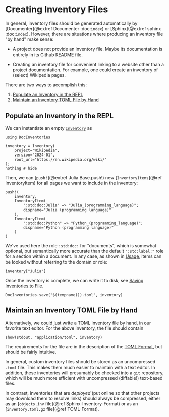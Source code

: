 # Creating Inventory Files

In general, inventory files should be generated automatically by [Documenter](@extref Documenter :doc:`index`) or [Sphinx](@extref sphinx :doc:`index`). However, there are situations where producing an inventory file "by hand" make sense:

* A project does not provide an inventory file. Maybe its documentation is entirely in its Github README file.

* Creating an inventory file for convenient linking to a website other than a project documentation. For example, one could create an inventory of (select) Wikipedia pages.

There are two ways to accomplish this:

1. [Populate an Inventory in the REPL](@ref)
2. [Maintain an Inventory TOML File by Hand](@ref)


## Populate an Inventory in the REPL

We can instantiate an empty [`Inventory`](@ref) as

```@example creating
using DocInventories

inventory = Inventory(
    project="Wikipedia",
    version="2024-01",
    root_url="https://en.wikipedia.org/wiki/"
);
nothing # hide
```

Then, we can [`push!`](@extref Julia Base.push!) new [`InventoryItems`](@ref InventoryItem) for all pages we want to include in the inventory:


```@example creating
push!(
    inventory,
    InventoryItem(
        ":std:doc:Julia" => "Julia_(programming_language)";
        dispname="Julia (programming language)"
    ),
    InventoryItem(
        ":std:doc:Python" => "Python_(programming_language)";
        dispname="Python (programming language)"
    )
)
```

We've used here the role `:std:doc:` for "documents", which is somewhat optional, but semantically more accurate than the default `":std:label:"` role for a section within a document. In any case, as shown in [Usage](@ref), items can be looked without referring to the domain or role:

```@example creating
inventory["Julia"]
```

Once the inventory is complete, we can write it to disk, see [Saving Inventories to File](@ref).

```@example creating
DocInventories.save("$(tempname()).toml", inventory)
```

## Maintain an Inventory TOML File by Hand


Alternatively, we could just write a TOML inventory file by hand, in our favorite text editor. For the above inventory, the file should contain


```@example creating
show(stdout, "application/toml", inventory)
```

The requirements for the file are in the description of the [TOML Format](@ref), but should be fairly intuitive.

In general, custom inventory files should be stored as an uncompressed `.toml` file. This makes them much easier to maintain with a text editor. In addition, these inventories will presumably be checked into a `git` repository, which will be much more efficient with uncompressed (diffable!) text-based files.

In contrast, inventories that are *deployed* (put online so that other projects may download them to resolve links) should always be compressed, either as an [`objects.inv` file](@ref Sphinx-Inventory-Format) or as an [`inventory.toml.gz` file](@ref TOML-Format).
